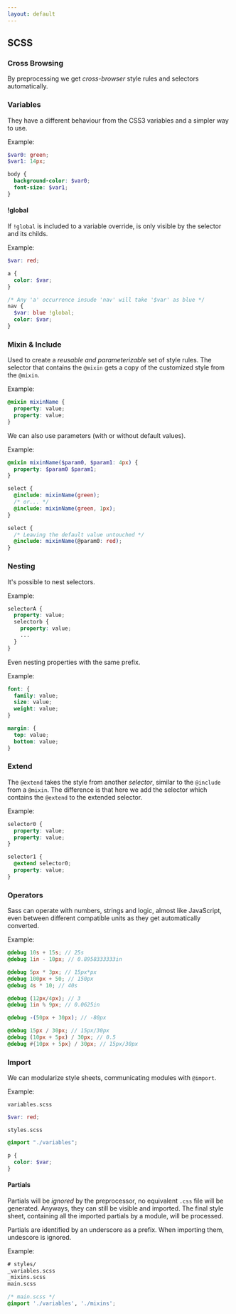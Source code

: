 ```yaml
---
layout: default
---
```

## SCSS

### Cross Browsing

By preprocessing we get *cross-browser* style rules and selectors automatically.

### Variables

They have a different behaviour from the CSS3 variables and a simpler way to use.

Example:

```scss
$var0: green;
$var1: 14px;

body {
  background-color: $var0;
  font-size: $var1;
}
```

#### !global

If `!global` is included to a variable override, is only visible by the selector and its childs.

Example:

```scss
$var: red;

a {
  color: $var;
}

/* Any 'a' occurrence insude 'nav' will take '$var' as blue */
nav {
  $var: blue !global;
  color: $var;
}
```

### Mixin & Include

Used to create a *reusable and parameterizable* set of style rules. The selector that contains the `@mixin` gets a copy of the customized style from the `@mixin`.

Example:

```scss
@mixin mixinName {
  property: value;
  property: value;
}
```

We can also use parameters (with or without default values).

Example:

```scss
@mixin mixinName($param0, $param1: 4px) {
  property: $param0 $param1;
}

select {
  @include: mixinName(green);
  /* or... */
  @include: mixinName(green, 1px);
}

select {
  /* Leaving the default value untouched */
  @include: mixinName(@param0: red);
}
```

### Nesting

It's possible to nest selectors.

Example:

```scss
selectorA {
  property: value;
  selectorb {
    property: value;
    ...
  }
}
```

Even nesting properties with the same prefix.

Example:

```scss
font: {
  family: value;
  size: value;
  weight: value;
}

margin: {
  top: value;
  bottom: value;
}
```

### Extend

The `@extend` takes the style from another *selector*, similar to the `@include` from a `@mixin`. The difference is that here we add the selector which contains the `@extend` to the extended selector.

Example:

```scss
selector0 {
  property: value;
  property: value;
}

selector1 {
  @extend selector0;
  property: value;
}
```

### Operators

Sass can operate with numbers, strings and logic, almost like JavaScript, even between different compatible units as they get automatically converted.

Example:

```scss
@debug 10s + 15s; // 25s
@debug 1in - 10px; // 0.8958333333in

@debug 5px * 3px; // 15px*px
@debug 100px + 50; // 150px
@debug 4s * 10; // 40s

@debug (12px/4px); // 3
@debug 1in % 9px; // 0.0625in

@debug -(50px + 30px); // -80px

@debug 15px / 30px; // 15px/30px
@debug (10px + 5px) / 30px; // 0.5
@debug #{10px + 5px} / 30px; // 15px/30px
```

### Import

We can modularize style sheets, communicating modules with `@import`.

Example:

`variables.scss`

```scss
$var: red;
```

`styles.scss`

```scss
@import "./variables";

p {
  color: $var;
}
```

#### Partials

Partials will be *ignored* by the preprocessor, no equivalent `.css` file will be generated. Anyways, they can still be visible and imported. The final style sheet, containing all the imported partials by a module, will be processed.

Partials are identified by an underscore as a prefix. When importing them, undescore is ignored.

Example:

```txt
# styles/
_variables.scss
_mixins.scss
main.scss
```

```scss
/* main.scss */
@import './variables', './mixins';
```

<!-- https://sass-lang.com/ -->
